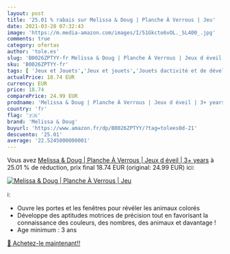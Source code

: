 ```yaml
---
layout: post
title: '25.01 % rabais sur Melissa & Doug | Planche À Verrous | Jeu'
date: 2021-03-28 07:32:43
image: 'https://m.media-amazon.com/images/I/51Gkcto6vOL._SL400_.jpg'
comments: true
category: ofertas
author: 'tole.es'
slug: 'B0026ZPTYY-fr Melissa & Doug | Planche À Verrous | Jeux d éveil | 3+ years'
sku: 'B0026ZPTYY-fr'
tags: [ 'Jeux et Jouets','Jeux et jouets','Jouets dactivité et de développement','Jouets déveil et 1er âge','Puzzles','Puzzles en bois','melissa & doug', ]
actualPrice: 18.74 EUR
currency: EUR
price: 18.74
comparePrice: 24.99 EUR
prodname: 'Melissa & Doug | Planche À Verrous | Jeux d éveil | 3+ years'
country: 'fr'
flag: '🇫🇷'
brand: 'Melissa & Doug'
buyurl: 'https://www.amazon.fr/dp/B0026ZPTYY/?tag=tolees0d-21'
descuento: '25.01'
average: '22.5245000000001'
---
```


Vous avez [Melissa & Doug | Planche À Verrous | Jeux d éveil | 3+ years](https://www.amazon.fr/dp/B0026ZPTYY/?tag=tolees0d-21)  à  25.01 % de réduction, prix final  18.74 EUR (original: 24.99 EUR) ici:

[![Melissa & Doug | Planche À Verrous | Jeu](https://m.media-amazon.com/images/I/51Gkcto6vOL._SL400_.jpg)](https://www.amazon.fr/dp/B0026ZPTYY/?tag=tolees0d-21)

ℹ️:

- Ouvre les portes et les fenêtres pour révéler les animaux colorés
- Développe des aptitudes motrices de précision tout en favorisant la connaissance des couleurs, des nombres, des animaux et davantage !
- Age minimum : 3 ans

[🛒 Achetez-le maintenant!!](https://www.amazon.fr/dp/B0026ZPTYY/?tag=tolees0d-21)
